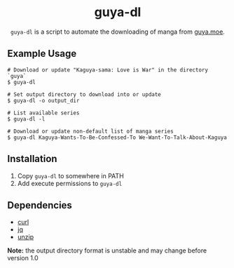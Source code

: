<div align="center">

# guya-dl

`guya-dl` is a script to automate the downloading of manga from [guya.moe](https://guya.moe).

</div>

## Example Usage
```shell
# Download or update "Kaguya-sama: Love is War" in the directory `guya`
$ guya-dl

# Set output directory to download into or update
$ guya-dl -o output_dir

# List available series
$ guya-dl -l

# Download or update non-default list of manga series
$ guya-dl Kaguya-Wants-To-Be-Confessed-To We-Want-To-Talk-About-Kaguya
```

## Installation
1. Copy `guya-dl` to somewhere in PATH
2. Add execute permissions to `guya-dl`

## Dependencies
- [curl](https://curl.se)
- [jq](https://stedolan.github.io/jq/)
- [unzip](http://infozip.sourceforge.net/UnZip.html)

**Note:** the output directory format is unstable and may change before version 1.0
